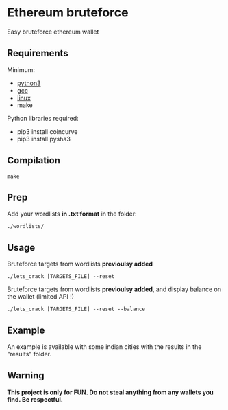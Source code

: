 # Ethereum bruteforce

Easy bruteforce ethereum wallet

## Requirements

Minimum:
+ [python3](https://www.python.org/)
+ [gcc](https://gcc.gnu.org/)
+ [linux](https://www.gnu.org/home.fr.html)
+ make

Python libraries required:
+ pip3 install coincurve
+ pip3 install pysha3

## Compilation

```
make
```

## Prep

Add your wordlists **in .txt format** in the folder:
```
./wordlists/
```

## Usage

Bruteforce targets from wordlists **previoulsy added**
```
./lets_crack [TARGETS_FILE] --reset
```

Bruteforce targets from wordlists **previoulsy added**, and display balance on the wallet (limited API !)
```
./lets_crack [TARGETS_FILE] --reset --balance
```

## Example

An example is available with some indian cities with the results in the "results" folder.

## Warning

**This project is only for FUN. Do not steal anything from any wallets you find. Be respectful.**
